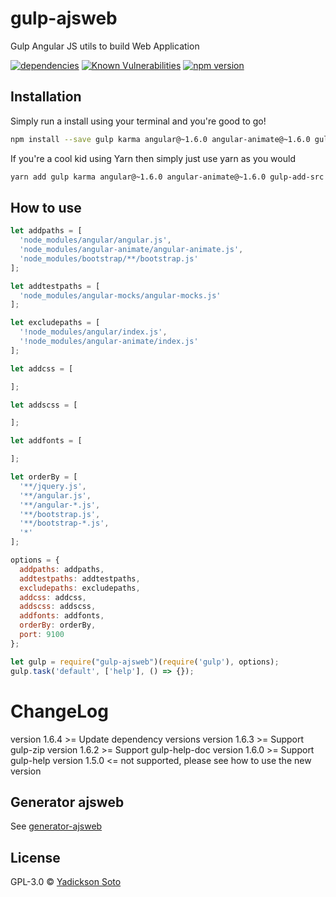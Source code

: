 # gulp-ajsweb
Gulp Angular JS utils to build Web Application

[![dependencies][dependencies-image]][dependencies-url]
[![Known Vulnerabilities][vulnerabilities-image]][vulnerabilities-url]
[![npm version][npm-image]][npm-url]

## Installation

Simply run a install using your terminal and you're good to go!

```bash
npm install --save gulp karma angular@~1.6.0 angular-animate@~1.6.0 gulp-add-src gulp-imagemin gulp-ngdocs-components gulp-order gulp-sass gulp-ajsweb
```

If you're a cool kid using Yarn then simply just use yarn as you would

```bash
yarn add gulp karma angular@~1.6.0 angular-animate@~1.6.0 gulp-add-src gulp-imagemin gulp-ngdocs-components gulp-order gulp-sass gulp-ajsweb
```

## How to use

```JavaScript
let addpaths = [
  'node_modules/angular/angular.js',
  'node_modules/angular-animate/angular-animate.js',
  'node_modules/bootstrap/**/bootstrap.js'
];

let addtestpaths = [
  'node_modules/angular-mocks/angular-mocks.js'
];

let excludepaths = [
  '!node_modules/angular/index.js',
  '!node_modules/angular-animate/index.js'
];

let addcss = [

];

let addscss = [

];

let addfonts = [

];

let orderBy = [
  '**/jquery.js',
  '**/angular.js',
  '**/angular-*.js',
  '**/bootstrap.js',
  '**/bootstrap-*.js',
  '*'
];

options = {
  addpaths: addpaths,
  addtestpaths: addtestpaths,
  excludepaths: excludepaths,
  addcss: addcss,
  addscss: addscss,
  addfonts: addfonts,
  orderBy: orderBy,
  port: 9100
};

let gulp = require("gulp-ajsweb")(require('gulp'), options);
gulp.task('default', ['help'], () => {});
```

# ChangeLog

 version 1.6.4 >= Update dependency versions
 version 1.6.3 >= Support gulp-zip
 version 1.6.2 >= Support gulp-help-doc
 version 1.6.0 >= Support gulp-help
 version 1.5.0 <= not supported, please see how to use the new version

## Generator ajsweb

See [generator-ajsweb](https://github.com/yadickson/generator-ajsweb)

## License

GPL-3.0 © [Yadickson Soto](https://github.com/yadickson)

[dependencies-image]: https://david-dm.org/yadickson/gulp-ajsweb/status.svg
[dependencies-url]: https://david-dm.org/yadickson/gulp-ajsweb?view=list

[vulnerabilities-image]: https://snyk.io/package/npm/gulp-ajsweb/badge.svg
[vulnerabilities-url]: https://snyk.io/package/npm/gulp-ajsweb

[npm-image]: https://badge.fury.io/js/gulp-ajsweb.svg
[npm-url]: https://badge.fury.io/js/gulp-ajsweb
